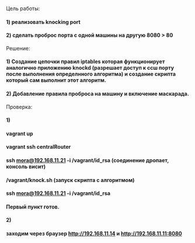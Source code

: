 Цель работы: 
#### 1) реализовать knocking port 
#### 2) сделать проброс порта с одной машины на другую 8080 > 80 

Решение: 
#### 1) Создание цепочки правил iptables которая функционирует аналогично приложению knockd (разрешает доступ к ссш порту после выполнения определнного алгоритма) и создание скрипта который сам выполнит этот алгоритм. 
#### 2) Добавление правила проброса на машину и включение маскарада. 

Проверка: 
#### 1)
#### vagrant up 
#### vagrant ssh centralRouter
#### ssh mora@192.168.11.21 -i /vagrant/id_rsa (соединение дропает, консоль висит)
#### /vagrant/knock.sh (запуск скрипта с алгоритмом)
#### ssh mora@192.168.11.21 -i /vagrant/id_rsa 
#### Первый пункт готов. 
#### 2)
#### заходим через браузер http://192.168.11.14 и http://192.168.11.11:8080
